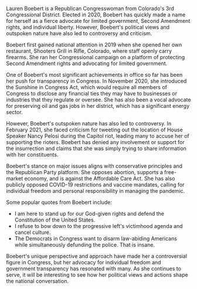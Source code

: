 Lauren Boebert is a Republican Congresswoman from Colorado's 3rd Congressional District. Elected in 2020, Boebert has quickly made a name for herself as a fierce advocate for limited government, Second Amendment rights, and individual liberty. However, Boebert's political views and outspoken nature have also led to controversy and criticism.

Boebert first gained national attention in 2019 when she opened her own restaurant, Shooters Grill in Rifle, Colorado, where staff openly carry firearms. She ran her Congressional campaign on a platform of protecting Second Amendment rights and advocating for limited government.

One of Boebert's most significant achievements in office so far has been her push for transparency in Congress. In November 2020, she introduced the Sunshine in Congress Act, which would require all members of Congress to disclose any financial ties they may have to businesses or industries that they regulate or oversee. She has also been a vocal advocate for preserving oil and gas jobs in her district, which has a significant energy sector.

However, Boebert's outspoken nature has also led to controversy. In February 2021, she faced criticism for tweeting out the location of House Speaker Nancy Pelosi during the Capitol riot, leading many to accuse her of supporting the rioters. Boebert has denied any involvement or support for the insurrection and claims that she was simply trying to share information with her constituents.

Boebert's stance on major issues aligns with conservative principles and the Republican Party platform. She opposes abortion, supports a free-market economy, and is against the Affordable Care Act. She has also publicly opposed COVID-19 restrictions and vaccine mandates, calling for individual freedom and personal responsibility in managing the pandemic.

Some popular quotes from Boebert include:

- I am here to stand up for our God-given rights and defend the Constitution of the United States.
- I refuse to bow down to the progressive left's victimhood agenda and cancel culture.
- The Democrats in Congress want to disarm law-abiding Americans while simultaneously defunding the police. That is insane.

Boebert's unique perspective and approach have made her a controversial figure in Congress, but her advocacy for individual freedom and government transparency has resonated with many. As she continues to serve, it will be interesting to see how her political views and actions shape the national conversation.
